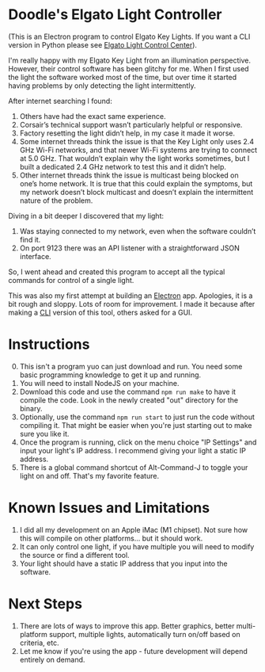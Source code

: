 Doodle's Elgato Light Controller
================================

(This is an Electron program to control Elgato Key Lights.  If you want a CLI version in Python please see [Elgato Light Control Center](https://github.com/jeffisfast/Elgato-Light-Controller)).

I'm really happy with my Elgato Key Light from an illumination perspective.  However, their control software has been glitchy for me.  When I first used the light the software worked most of the time, but over time it started having problems by only detecting the light intermittently.  

After internet searching I found:

1. Others have had the exact same experience.
2. Corsair’s technical support wasn’t particularly helpful or responsive.
3. Factory resetting the light didn’t help, in my case it made it worse.
4. Some internet threads think the issue is that the Key Light only uses 2.4 GHz Wi-Fi networks, and that newer Wi-Fi systems are trying to connect at 5.0 GHz. That wouldn’t explain why the light works sometimes, but I built a dedicated 2.4 GHz network to test this and it didn’t help.
5. Other internet threads think the issue is multicast being blocked on one’s home network.  It is true that this could explain the symptoms, but my network doesn’t block multicast and doesn’t explain the intermittent nature of the problem.

Diving in a bit deeper I discovered that my light:
1. Was staying connected to my network, even when the software couldn’t find it.
2. On port 9123 there was an API listener with a straightforward JSON interface.

So, I went ahead and created this program to accept all the typical commands for control of a single light.  

This was also my first attempt at building an [Electron](https://www.electronjs.org/) app.  Apologies, it is a bit rough and sloppy.  Lots of room for improvement.  I made it because after making a [CLI](https://github.com/jeffisfast/Elgato-Light-Controller) version of this tool, others asked for a GUI. 

Instructions
============

0. This isn't a program yuo can just download and run.  You need some basic programming knowledge to get it up and running.
1. You will need to install NodeJS on your machine.  
2. Download this code and use the command `npm run make` to have it compile the code.  Look in the newly created "out" directory for the binary.  
3. Optionally, use the command `npm run start` to just run the code without compiling it.  That might be easier when you're just starting out to make sure you like it.
4. Once the program is running, click on the menu choice "IP Settings" and input your light's IP address.  I recommend giving your light a static IP address.
5. There is a global command shortcut of Alt-Command-J to toggle your light on and off.  That's my favorite feature.

Known Issues and Limitations
============================

1. I did all my development on an Apple iMac (M1 chipset).  Not sure how this will compile on other platforms... but it should work.
2. It can only control one light, if you have multiple you will need to modify the source or find a different tool.
3. Your light should have a static IP address that you input into the software.  

Next Steps
==========

1. There are lots of ways to improve this app.  Better graphics, better multi-platform support, multiple lights, automatically turn on/off based on criteria, etc.  
2. Let me know if you're using the app - future development will depend entirely on demand.
